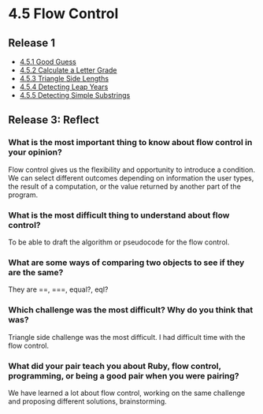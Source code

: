 # 4.5 Flow Control

## Release 1

* [4.5.1 Good Guess](https://github.com/f-ocal/phase-0/blob/master/week-4/good-guess/my_solution.rb)
* [4.5.2 Calculate a Letter Grade](https://github.com/f-ocal/phase-0/blob/master/week-4/calculate-grade/my_solution.rb)
* [4.5.3 Triangle Side Lengths](https://github.com/f-ocal/phase-0/blob/master/week-4/triangle-side/my_solution.rb)
* [4.5.4 Detecting Leap Years](https://github.com/f-ocal/phase-0/blob/master/week-4/leap-years/my_solution.rb)
* [4.5.5 Detecting Simple Substrings](https://github.com/f-ocal/phase-0/blob/master/week-4/simple-substrings/my_solution.rb)

## Release 3: Reflect

### What is the most important thing to know about flow control in your opinion?

Flow control gives us the flexibility and opportunity to introduce a condition. We can select different outcomes depending on information the user types, the result of a computation, or the value returned by another part of the program.

### What is the most difficult thing to understand about flow control?

To be able to draft the algorithm or pseudocode for the flow control.

### What are some ways of comparing two objects to see if they are the same?

They are ==, ===, equal?, eql?

### Which challenge was the most difficult? Why do you think that was?

Triangle side challenge was the most difficult. I had difficult time with the flow control.

### What did your pair teach you about Ruby, flow control, programming, or being a good pair when you were pairing?

We have learned a lot about flow control, working on the same challenge and proposing different solutions, brainstorming.
